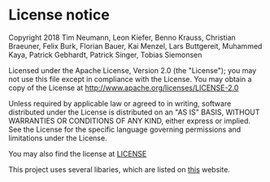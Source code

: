 # License notice
Copyright 2018 Tim Neumann, Leon Kiefer, Benno Krauss, Christian Braeuner, Felix Burk, Florian Bauer, Kai Menzel, Lars Buttgereit, Muhammed Kaya, Patrick Gebhardt, Patrick Singer, Tobias Siemonsen

Licensed under the Apache License, Version 2.0 (the "License");
you may not use this file except in compliance with the License.
You may obtain a copy of the License at http://www.apache.org/licenses/LICENSE-2.0

Unless required by applicable law or agreed to in writing, software
distributed under the License is distributed on an "AS IS" BASIS,
WITHOUT WARRANTIES OR CONDITIONS OF ANY KIND, either express or implied.
See the License for the specific language governing permissions and
limitations under the License.

You may also find the license at [LICENSE](LICENSE)

This project uses several libaries, which are listed on [this](https://amyassist.github.io/Amy/dependencies/) website.
